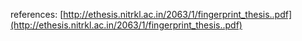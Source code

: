 references: [http://ethesis.nitrkl.ac.in/2063/1/fingerprint_thesis..pdf](http://ethesis.nitrkl.ac.in/2063/1/fingerprint_thesis..pdf)
